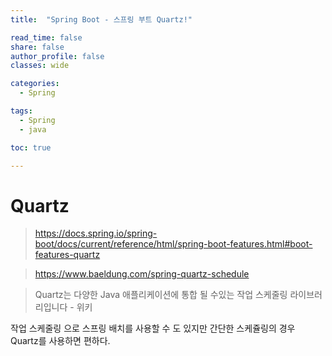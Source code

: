 ```yaml
---
title:  "Spring Boot - 스프링 부트 Quartz!"

read_time: false
share: false
author_profile: false
classes: wide

categories:
  - Spring

tags:
  - Spring
  - java

toc: true

---
```


# Quartz

> https://docs.spring.io/spring-boot/docs/current/reference/html/spring-boot-features.html#boot-features-quartz

> https://www.baeldung.com/spring-quartz-schedule


> Quartz는 다양한 Java 애플리케이션에 통합 될 수있는 작업 스케줄링 라이브러리입니다 - 위키


작업 스케줄링 으로 스프링 배치를 사용할 수 도 있지만 간단한 스케쥴링의 경우 Quartz를 사용하면 편하다.  
